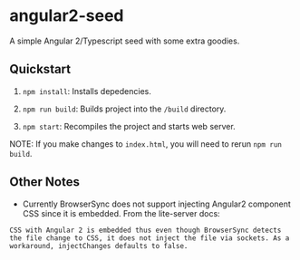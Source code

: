 # angular2-seed
A simple Angular 2/Typescript seed with some extra goodies.

## Quickstart

1. `npm install`: Installs depedencies.

2. `npm run build`: Builds project into the `/build` directory.

3. `npm start`: Recompiles the project and starts web server.

NOTE: If you make changes to `index.html`, you will need to rerun `npm run build`.

## Other Notes

- Currently BrowserSync does not support injecting Angular2 component CSS since it is embedded. From the lite-server docs:

```
CSS with Angular 2 is embedded thus even though BrowserSync detects the file change to CSS, it does not inject the file via sockets. As a workaround, injectChanges defaults to false.
```
